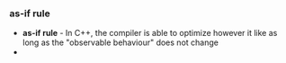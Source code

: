 ### as-if rule
- **as-if rule** - In C++, the compiler is able to optimize however it like as long as the "observable behaviour" does not change
- 